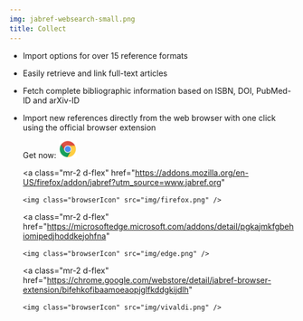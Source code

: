 ```yaml
---
img: jabref-websearch-small.png
title: Collect
---
```


- Import options for over 15 reference formats
- Easily retrieve and link full-text articles
- Fetch complete bibliographic information based on ISBN, DOI, PubMed-ID and arXiv-ID
- Import new references directly from the web browser with one click using the official browser extension
  <div class="btn-toolbar d-flex align-items-center" role="group" aria-label="Browser extensions">
    <span class="mr-3 align-self-center">Get now:</span> 
    <a
      class="mr-2 d-flex"
      href="https://chrome.google.com/webstore/detail/jabref-browser-extension/bifehkofibaamoeaopjglfkddgkijdlh"
    >
      <img class="browserIcon align-self-center" src="img/chrome.png" />
    </a>

    <a
      class="mr-2 d-flex"
      href="https://addons.mozilla.org/en-US/firefox/addon/jabref?utm_source=www.jabref.org"
    >
      <img class="browserIcon" src="img/firefox.png" />
    </a>

    <a
      class="mr-2 d-flex"
      href="https://microsoftedge.microsoft.com/addons/detail/pgkajmkfgbehiomipedjhoddkejohfna"
    >
      <img class="browserIcon" src="img/edge.png" />
    </a>

    <a
      class="mr-2 d-flex"
      href="https://chrome.google.com/webstore/detail/jabref-browser-extension/bifehkofibaamoeaopjglfkddgkijdlh"
    >
      <img class="browserIcon" src="img/vivaldi.png" />
    </a>
  </div>
